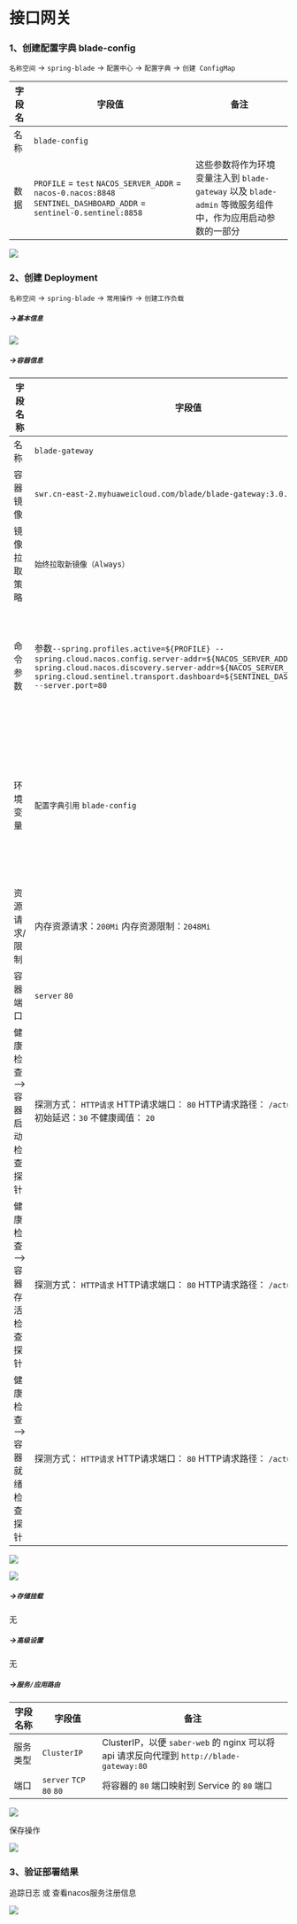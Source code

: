 # 接口网关

### 1、创建配置字典 blade-config

`名称空间` -> `spring-blade` -> `配置中心` -> `配置字典` -> `创建 ConfigMap`

| 字段名 | 字段值                                                       | 备注                                                         |
| ------ | ------------------------------------------------------------ | ------------------------------------------------------------ |
| 名称   | `blade-config`                                               |                                                              |
| 数据   | `PROFILE` = `test` `NACOS_SERVER_ADDR` = `nacos-0.nacos:8848` `SENTINEL_DASHBOARD_ADDR` = `sentinel-0.sentinel:8858` | 这些参数将作为环境变量注入到 `blade-gateway` 以及 `blade-admin` 等微服务组件中，作为应用启动参数的一部分 |

![](images/kuboard-springblade-gateway-01.png)

### 2、创建 Deployment

`名称空间` -> `spring-blade` -> `常用操作` -> `创建工作负载`

##### ->`基本信息`

![](images/kuboard-springblade-gateway-02.png)

##### ->`容器信息`

| 字段名称                 | 字段值                                                                                                                                                                                                                                                          | 备注                                                         |
| ------------------------ |--------------------------------------------------------------------------------------------------------------------------------------------------------------------------------------------------------------------------------------------------------------| ------------------------------------------------------------ |
| 名称                     | `blade-gateway`                                                                                                                                                                                                                                              |                                                              |
| 容器镜像         | `swr.cn-east-2.myhuaweicloud.com/blade/blade-gateway:3.0.3`                                                                                                                                                                                                       |                                                              |
| 镜像拉取策略             | `始终拉取新镜像（Always）`                                                                                                                                                                                                                                            |                                                              |
| 命令参数                 | 参数`--spring.profiles.active=${PROFILE} --spring.cloud.nacos.config.server-addr=${NACOS_SERVER_ADDR} --spring.cloud.nacos.discovery.server-addr=${NACOS_SERVER_ADDR} --spring.cloud.sentinel.transport.dashboard=${SENTINEL_DASHBOARD_ADDR} --server.port=80` | 通过启动参数指定：spring的 profileNacos配置中心地址Nacos服务发现地址Sentinel地址服务端口 |
| 环境变量                 | `配置字典引用` `blade-config`                                                                                                                                                                                                                                      | 点击 `+ 配置` 按钮，可以添加一个配置字典的条目；此配置将 `blade-config` 配置字典中的每一个条目都映射成容器中的一个变量及变量值 |
| 资源请求/限制            | 内存资源请求：`200Mi` 内存资源限制：`2048Mi`                                                                                                                                                                                                                               |                                                              |
| 容器端口                 | `server` `80`                                                                                                                                                                                                                                                |                                                              |
| 健康检查-->容器启动检查探针 | 探测方式： `HTTP请求` HTTP请求端口： `80` HTTP请求路径： `/actuator/health` 初始延迟：`30` 不健康阈值： `20`                                                                                                                                                                             |                                                              |
| 健康检查-->容器存活检查探针 | 探测方式： `HTTP请求` HTTP请求端口： `80` HTTP请求路径： `/actuator/health`                                                                                                                                                                                                   |                                                              |
| 健康检查-->容器就绪检查探针 | 探测方式： `HTTP请求` HTTP请求端口： `80` HTTP请求路径： `/actuator/health`                                                                                                                                                                                                   |                                                              |

![](images/kuboard-springblade-gateway-03.png)

![](images/kuboard-springblade-gateway-04.png)

##### ->`存储挂载`

无

##### ->`高级设置`

无

##### ->`服务/应用路由`

| 字段名称 | 字段值                   | 备注                                                         |
| -------- | ------------------------ | ------------------------------------------------------------ |
| 服务类型 | `ClusterIP`              | ClusterIP，以便 `saber-web` 的 nginx 可以将 api 请求反向代理到 `http://blade-gateway:80` |
| 端口     | `server` `TCP` `80` `80` | 将容器的 `80` 端口映射到 Service 的 `80` 端口                |

![](images/kuboard-springblade-gateway-05.png)

保存操作

![](images/kuboard-springblade-gateway-06.png)

### 3、验证部署结果

追踪日志 或 查看nacos服务注册信息

![](images/kuboard-springblade-gateway-07.png)